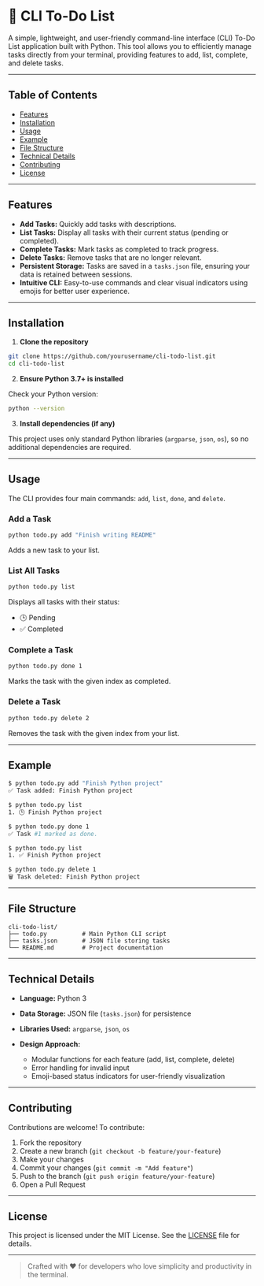 # 📝 CLI To-Do List

A simple, lightweight, and user-friendly command-line interface (CLI) To-Do List application built with Python. This tool allows you to efficiently manage tasks directly from your terminal, providing features to add, list, complete, and delete tasks.

---

## Table of Contents

- [Features](#features)  
- [Installation](#installation)  
- [Usage](#usage)  
- [Example](#example)  
- [File Structure](#file-structure)  
- [Technical Details](#technical-details)  
- [Contributing](#contributing)  
- [License](#license)  

---

## Features

- **Add Tasks:** Quickly add tasks with descriptions.  
- **List Tasks:** Display all tasks with their current status (pending or completed).  
- **Complete Tasks:** Mark tasks as completed to track progress.  
- **Delete Tasks:** Remove tasks that are no longer relevant.  
- **Persistent Storage:** Tasks are saved in a `tasks.json` file, ensuring your data is retained between sessions.  
- **Intuitive CLI:** Easy-to-use commands and clear visual indicators using emojis for better user experience.

---

## Installation

1. **Clone the repository**

```bash
git clone https://github.com/yourusername/cli-todo-list.git
cd cli-todo-list
````

2. **Ensure Python 3.7+ is installed**

Check your Python version:

```bash
python --version
```

3. **Install dependencies (if any)**

This project uses only standard Python libraries (`argparse`, `json`, `os`), so no additional dependencies are required.

---

## Usage

The CLI provides four main commands: `add`, `list`, `done`, and `delete`.

### Add a Task

```bash
python todo.py add "Finish writing README"
```

Adds a new task to your list.

### List All Tasks

```bash
python todo.py list
```

Displays all tasks with their status:

* 🕒 Pending
* ✅ Completed

### Complete a Task

```bash
python todo.py done 1
```

Marks the task with the given index as completed.

### Delete a Task

```bash
python todo.py delete 2
```

Removes the task with the given index from your list.

---

## Example

```bash
$ python todo.py add "Finish Python project"
✅ Task added: Finish Python project

$ python todo.py list
1. 🕒 Finish Python project

$ python todo.py done 1
✅ Task #1 marked as done.

$ python todo.py list
1. ✅ Finish Python project

$ python todo.py delete 1
🗑️ Task deleted: Finish Python project
```

---

## File Structure

```
cli-todo-list/
├── todo.py          # Main Python CLI script
├── tasks.json       # JSON file storing tasks
└── README.md        # Project documentation
```

---

## Technical Details

* **Language:** Python 3
* **Data Storage:** JSON file (`tasks.json`) for persistence
* **Libraries Used:** `argparse`, `json`, `os`
* **Design Approach:**

  * Modular functions for each feature (add, list, complete, delete)
  * Error handling for invalid input
  * Emoji-based status indicators for user-friendly visualization

---

## Contributing

Contributions are welcome! To contribute:

1. Fork the repository
2. Create a new branch (`git checkout -b feature/your-feature`)
3. Make your changes
4. Commit your changes (`git commit -m "Add feature"`)
5. Push to the branch (`git push origin feature/your-feature`)
6. Open a Pull Request

---

## License

This project is licensed under the MIT License. See the [LICENSE](LICENSE) file for details.

---

> Crafted with ❤️ for developers who love simplicity and productivity in the terminal.


